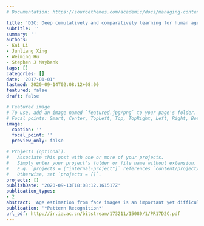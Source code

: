 ```yaml
---
# Documentation: https://sourcethemes.com/academic/docs/managing-content/

title: 'D2C: Deep cumulatively and comparatively learning for human age estimation'
subtitle: ''
summary: ''
authors:
- Kai Li
- Junliang Xing
- Weiming Hu
- Stephen J Maybank
tags: []
categories: []
date: '2017-01-01'
lastmod: 2020-09-14T02:08:12+08:00
featured: false
draft: false

# Featured image
# To use, add an image named `featured.jpg/png` to your page's folder.
# Focal points: Smart, Center, TopLeft, Top, TopRight, Left, Right, BottomLeft, Bottom, BottomRight.
image:
  caption: ''
  focal_point: ''
  preview_only: false

# Projects (optional).
#   Associate this post with one or more of your projects.
#   Simply enter your project's folder or file name without extension.
#   E.g. `projects = ["internal-project"]` references `content/project/deep-learning/index.md`.
#   Otherwise, set `projects = []`.
projects: []
publishDate: '2020-09-13T18:08:12.161517Z'
publication_types:
- 2
abstract: 'Age estimation from face images is an important yet difficult task in computer vision. Its main difficulty lies in how to design aging features that remain discriminative in spite of large facial appearance variations. Meanwhile, due to the difficulty of collecting and labeling datasets that contain sufficient samples for all possible ages, the age distributions of most benchmark datasets are often imbalanced, which makes this problem more challenge. In this work, we try to solve these difficulties by means of the mainstream deep learning techniques. Specifically, we use a convolutional neural network which can learn discriminative aging features from raw face images without any handcrafting. To combat the sample imbalance problem, we propose a novel cumulative hidden layer which is supervised by a point-wise cumulative signal. With this cumulative hidden layer, our model is learnt indirectly using faces with neighbouring ages and thus alleviate the sample imbalance problem. In order to learn more effective aging features, we further propose a comparative ranking layer which is supervised by a pair-wise comparative signal. This comparative ranking layer facilitates aging feature learning and improves the performance of the main age estimation task. In addition, since one face can be included in many different training pairs, we can make full use of the limited training data. It is noted that both of these two novel layers are differentiable, so our model is end-to-end trainable. Extensive experiments on the two of the largest benchmark datasets show that our deep age estimation model gains notable advantage on accuracy when compared against existing methods.'
publication: '*Pattern Recognition*'
url_pdf: http://ir.ia.ac.cn/bitstream/173211/15080/1/PR17D2C.pdf
---
```

